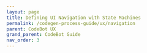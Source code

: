 ```yaml
---
layout: page
title: Defining UI Navigation with State Machines
permalink: /codegen-process-guide/ux/navigation
parent: CodeBot UX
grand_parent: CodeBot Guide
nav_order: 3
---
```


